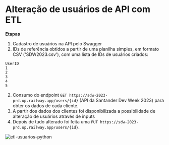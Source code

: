 # Alteração de usuários de API com ETL


**Etapas**

1. Cadastro de usuários na API pelo Swagger
2. IDs de referência obtidos a partir de uma planilha simples, em formato CSV ('SDW2023.csv'), com uma lista de IDs de usuários criados:
  ```
  UserID
  1
  2
  3
  4
  5
  ```
2. Consumo do endpoint `GET https://sdw-2023-prd.up.railway.app/users/{id}` (API da Santander Dev Week 2023) para obter os dados de cada cliente.
3. A partir dos dados dos clientes foi disponibilizada a possibilidade de alteração de usuários através de inputs
4. Depois de tudo alterado foi feita uma `PUT https://sdw-2023-prd.up.railway.app/users/{id}`.


![etl-usuarios-python](https://github.com/jmarcosbs/etl-de-usuarios-em-api/assets/137966714/8b5d87af-2c45-4bd5-a775-965bded7738f)
